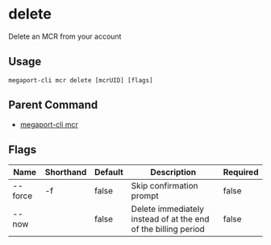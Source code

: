 # delete

Delete an MCR from your account



## Usage

```
megaport-cli mcr delete [mcrUID] [flags]
```



## Parent Command

* [megaport-cli mcr](megaport-cli_mcr.md)




## Flags

| Name | Shorthand | Default | Description | Required |
|------|-----------|---------|-------------|----------|
| --force | -f | false | Skip confirmation prompt | false |
| --now |  | false | Delete immediately instead of at the end of the billing period | false |



